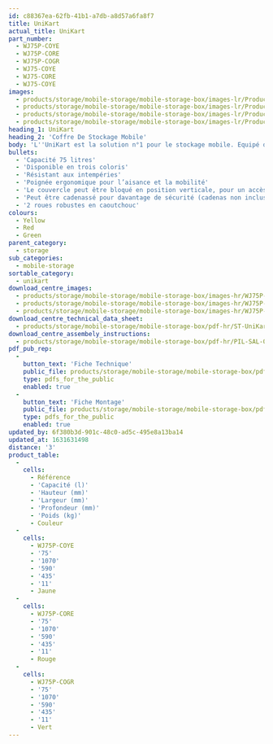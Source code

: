 ```yaml
---
id: c88367ea-62fb-41b1-a7db-a8d57a6fa8f7
title: UniKart
actual_title: UniKart
part_number:
  - WJ75P-COYE
  - WJ75P-CORE
  - WJ75P-COGR
  - WJ75-COYE
  - WJ75-CORE
  - WJ75-COYE
images:
  - products/storage/mobile-storage/mobile-storage-box/images-lr/Product_Image_776x776_(518x518_focus_area)-WJ75P-COGR_01.jpg
  - products/storage/mobile-storage/mobile-storage-box/images-lr/Product_Image_776x776_(518x518_focus_area)-WJ75P-COGR_02.jpg
  - products/storage/mobile-storage/mobile-storage-box/images-lr/Product_Image_776x776_(518x518_focus_area)-WJ75P-CORE_02.jpg
  - products/storage/mobile-storage/mobile-storage-box/images-lr/Product_Image_776x776_(518x518_focus_area)-WJ75P-COYE_01.jpg
heading_1: UniKart
heading_2: 'Coffre De Stockage Mobile'
body: 'L''UniKart est la solution n°1 pour le stockage mobile. Equipé de deux roues caoutchouc et d''une capacité de stockage de 75 litres.'
bullets:
  - 'Capacité 75 litres'
  - 'Disponible en trois coloris'
  - 'Résistant aux intempéries'
  - 'Poignée ergonomique pour l’aisance et la mobilité'
  - 'Le couvercle peut être bloqué en position verticale, pour un accès facilité'
  - 'Peut être cadenassé pour davantage de sécurité (cadenas non inclus)'
  - '2 roues robustes en caoutchouc'
colours:
  - Yellow
  - Red
  - Green
parent_category:
  - storage
sub_categories:
  - mobile-storage
sortable_category:
  - unikart
download_centre_images:
  - products/storage/mobile-storage/mobile-storage-box/images-hr/WJ75P-COYE_07.jpg
  - products/storage/mobile-storage/mobile-storage-box/images-hr/WJ75P-CORE_03.jpg
  - products/storage/mobile-storage/mobile-storage-box/images-hr/WJ75P-COGR_06.jpg
download_centre_technical_data_sheet:
  - products/storage/mobile-storage/mobile-storage-box/pdf-hr/ST-UniKart-TD_FR.pdf
download_centre_assembely_instructions:
  - products/storage/mobile-storage/mobile-storage-box/pdf-hr/PIL-SAL-0032.pdf
pdf_pub_rep:
  -
    button_text: 'Fiche Technique'
    public_file: products/storage/mobile-storage/mobile-storage-box/pdf-lr/ST-UniKart-TD_FR.pdf
    type: pdfs_for_the_public
    enabled: true
  -
    button_text: 'Fiche Montage'
    public_file: products/storage/mobile-storage/mobile-storage-box/pdf-lr/PIL-SAL-0032.pdf
    type: pdfs_for_the_public
    enabled: true
updated_by: 6f380b3d-901c-48c0-ad5c-495e8a13ba14
updated_at: 1631631498
distance: '3'
product_table:
  -
    cells:
      - Référence
      - 'Capacité (l)'
      - 'Hauteur (mm)'
      - 'Largeur (mm)'
      - 'Profondeur (mm)'
      - 'Poids (kg)'
      - Couleur
  -
    cells:
      - WJ75P-COYE
      - '75'
      - '1070'
      - '590'
      - '435'
      - '11'
      - Jaune
  -
    cells:
      - WJ75P-CORE
      - '75'
      - '1070'
      - '590'
      - '435'
      - '11'
      - Rouge
  -
    cells:
      - WJ75P-COGR
      - '75'
      - '1070'
      - '590'
      - '435'
      - '11'
      - Vert
---
```

